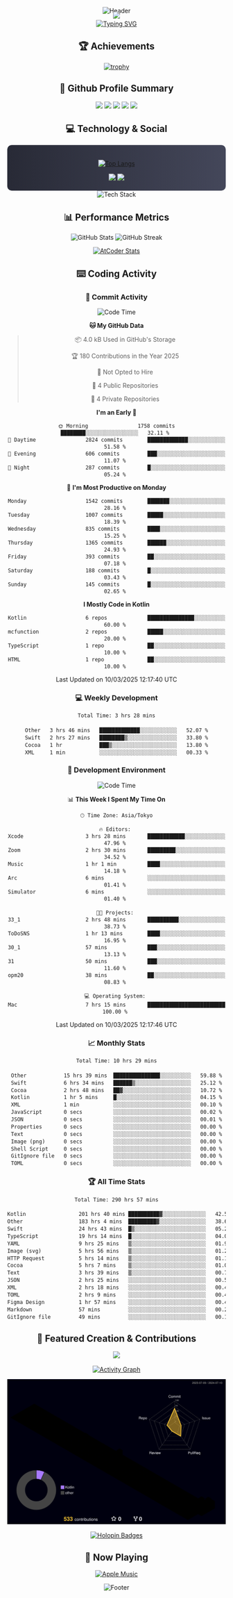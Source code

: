 <div align="center">
  
![Header](https://capsule-render.vercel.app/api?type=waving&color=gradient&customColorList=12&height=300&section=header&text=Welcome%20to%20Batapii's%20Universe&fontSize=50&animation=fadeIn&fontAlignY=40&desc=Android%20Developer%20|%20Kotlin%20LOVE%20)

<div style="margin-top: -20px;">
  <img src="https://readme-typing-svg.herokuapp.com/?lines=Crafting+Android+Experiences;Building+Tomorrow's+Apps+Today;Always+Learning,+Always+Growing&font=Fira%20Code&center=true&width=440&height=45&color=f75c7e&vCenter=true&size=22&pause=1000">
</div>

<a href="https://git.io/typing-svg">
  <img src="https://readme-typing-svg.demolab.com?font=Fira+Code&weight=600&size=28&duration=4000&pause=1000&center=true&vCenter=true&width=800&lines=Hey+there!+I'm+Batapii+%F0%9F%91%8B;Android+Developer+from+Japan+%F0%9F%87%AF%F0%9F%87%B5" alt="Typing SVG" />
</a>

## 🏆 Achievements

[![trophy](https://github-profile-trophy.vercel.app/?username=batapii&theme=onestar&no-frame=true&no-bg=true&column=8&rank=SECRET,SSS,SS,S,AAA,AA,A,B,C,?&margin-w=10&margin-h=10)](https://github.com/ryo-ma/github-profile-trophy)

## 🎯 Github Profile Summary

<div align="center">
  <img src="http://github-profile-summary-cards.vercel.app/api/cards/profile-details?username=batapii&theme=radical" />
  <img src="http://github-profile-summary-cards.vercel.app/api/cards/repos-per-language?username=batapii&theme=radical" />
  <img src="http://github-profile-summary-cards.vercel.app/api/cards/most-commit-language?username=batapii&theme=radical" />
  <img src="http://github-profile-summary-cards.vercel.app/api/cards/stats?username=batapii&theme=radical" />
  <img src="http://github-profile-summary-cards.vercel.app/api/cards/productive-time?username=batapii&theme=radical" />
</div>

## 💻 Technology & Social

<div align="center" style="background: linear-gradient(to right, #282A36, #44475A); padding: 20px; border-radius: 10px;">

[![Top Langs](https://github-readme-stats.vercel.app/api/top-langs/?username=batapii
)](https://github.com/anuraghazra/github-readme-stats)

<div style="margin-top: 15px">
<a href="https://github.com/batapii"><img src="https://img.shields.io/github/followers/batapii?style=for-the-badge&logo=github&label=Follow&color=ff6e96&labelColor=282A36"/></a>
<a href="https://twitter.com/batapii3939"><img src="https://img.shields.io/twitter/follow/batapii?style=for-the-badge&logo=twitter&color=1DA1F2&labelColor=282A36&label= Twitter"/></a>
</div>

</div>

<div align="center">
<img src="https://github-readme-tech-stack.vercel.app/api/cards?title=Tech+Stack&align=center&titleAlign=center&fontSize=20&lineHeight=10&lineCount=4&theme=github_dark&width=800&bg=%230D1117&badge=%23161B22&border=%2321262D&titleColor=%2358A6FF&line1=kotlin%2Ckotlin%2C0095D5%3Bandroid%2Candroid%2C00ff00%3Bjetpackcompose%2Cjetpack%2C4285F4%3B&line2=swift%2Cswift%2CFA7343%3Bfirebase%2Cfirebase%2CFFCA28%3Bgithub%2Cgithub%2C181717%3B&line3=typescript%2Ctypescript%2C3178C6%3Bgraphql%2Cgraphql%2CE10098%3Bsupabase%2Csupabase%2C3FCF8E%3B&line4=gradle%2Cgradle%2C02303A%3Bgitkraken%2Cgitkraken%2C179287%3Bpostman%2Cpostman%2CFF6C37%3B" alt="Tech Stack" />
</div>



## 📊 Performance Metrics

<div align="center">

![GitHub Stats](https://github-readme-stats.vercel.app/api?username=batapii&show_icons=true&theme=radical&hide_border=true&bg_color=0D1117)
![GitHub Streak](https://github-readme-streak-stats.herokuapp.com/?user=batapii&theme=radical&hide_border=true&background=0D1117)

[![AtCoder Stats](https://atcoder-readme-stats.vercel.app/stats/batapii3939?theme=dark&show_history=5&width=495)](https://github.com/iwbc-mzk/atcoder-readme-stats)

</div>

## ⌨️ Coding Activity

### 🌟 Commit Activity
<!--START_SECTION:commit-stats-->
![Code Time](http://img.shields.io/badge/Code%20Time-474%20hrs%201%20min-blue)

**🐱 My GitHub Data** 

> 📦 4.0 kB Used in GitHub's Storage 
 > 
> 🏆 180 Contributions in the Year 2025
 > 
> 🚫 Not Opted to Hire
 > 
> 📜 4 Public Repositories 
 > 
> 🔑 4 Private Repositories 
 > 
**I'm an Early 🐤** 

```text
🌞 Morning                1758 commits        ████████░░░░░░░░░░░░░░░░░   32.11 % 
🌆 Daytime                2824 commits        █████████████░░░░░░░░░░░░   51.58 % 
🌃 Evening                606 commits         ███░░░░░░░░░░░░░░░░░░░░░░   11.07 % 
🌙 Night                  287 commits         █░░░░░░░░░░░░░░░░░░░░░░░░   05.24 % 
```
📅 **I'm Most Productive on Monday** 

```text
Monday                   1542 commits        ███████░░░░░░░░░░░░░░░░░░   28.16 % 
Tuesday                  1007 commits        █████░░░░░░░░░░░░░░░░░░░░   18.39 % 
Wednesday                835 commits         ████░░░░░░░░░░░░░░░░░░░░░   15.25 % 
Thursday                 1365 commits        ██████░░░░░░░░░░░░░░░░░░░   24.93 % 
Friday                   393 commits         ██░░░░░░░░░░░░░░░░░░░░░░░   07.18 % 
Saturday                 188 commits         █░░░░░░░░░░░░░░░░░░░░░░░░   03.43 % 
Sunday                   145 commits         █░░░░░░░░░░░░░░░░░░░░░░░░   02.65 % 
```


**I Mostly Code in Kotlin** 

```text
Kotlin                   6 repos             ███████████████░░░░░░░░░░   60.00 % 
mcfunction               2 repos             █████░░░░░░░░░░░░░░░░░░░░   20.00 % 
TypeScript               1 repo              ██░░░░░░░░░░░░░░░░░░░░░░░   10.00 % 
HTML                     1 repo              ██░░░░░░░░░░░░░░░░░░░░░░░   10.00 % 
```




 Last Updated on 10/03/2025 12:17:40 UTC
<!--END_SECTION:commit-stats-->

### 💻 Weekly Development
<!--START_SECTION:wakatime-->

```txt
Total Time: 3 hrs 28 mins

Other   3 hrs 46 mins   █████████████░░░░░░░░░░░░   52.07 %
Swift   2 hrs 27 mins   ████████▒░░░░░░░░░░░░░░░░   33.80 %
Cocoa   1 hr            ███▒░░░░░░░░░░░░░░░░░░░░░   13.80 %
XML     1 min           ░░░░░░░░░░░░░░░░░░░░░░░░░   00.33 %
```

<!--END_SECTION:wakatime-->

### 🔨 Development Environment
<!--START_SECTION:dev-stats-->
![Code Time](http://img.shields.io/badge/Code%20Time-474%20hrs%201%20min-blue)

📊 **This Week I Spent My Time On** 

```text
🕑︎ Time Zone: Asia/Tokyo

🔥 Editors: 
Xcode                    3 hrs 28 mins       ████████████░░░░░░░░░░░░░   47.96 % 
Zoom                     2 hrs 30 mins       █████████░░░░░░░░░░░░░░░░   34.52 % 
Music                    1 hr 1 min          ████░░░░░░░░░░░░░░░░░░░░░   14.18 % 
Arc                      6 mins              ░░░░░░░░░░░░░░░░░░░░░░░░░   01.41 % 
Simulator                6 mins              ░░░░░░░░░░░░░░░░░░░░░░░░░   01.40 % 

🐱‍💻 Projects: 
33_1                     2 hrs 48 mins       ██████████░░░░░░░░░░░░░░░   38.73 % 
ToDoSNS                  1 hr 13 mins        ████░░░░░░░░░░░░░░░░░░░░░   16.95 % 
30_1                     57 mins             ███░░░░░░░░░░░░░░░░░░░░░░   13.13 % 
31                       50 mins             ███░░░░░░░░░░░░░░░░░░░░░░   11.60 % 
opm20                    38 mins             ██░░░░░░░░░░░░░░░░░░░░░░░   08.83 % 

💻 Operating System: 
Mac                      7 hrs 15 mins       █████████████████████████   100.00 % 
```


 Last Updated on 10/03/2025 12:17:46 UTC
<!--END_SECTION:dev-stats-->

### 📈 Monthly Stats
<!--START_SECTION:wakamonth-->

```txt
Total Time: 10 hrs 29 mins

Other            15 hrs 39 mins  ███████████████░░░░░░░░░░   59.88 %
Swift            6 hrs 34 mins   ██████▒░░░░░░░░░░░░░░░░░░   25.12 %
Cocoa            2 hrs 48 mins   ██▓░░░░░░░░░░░░░░░░░░░░░░   10.72 %
Kotlin           1 hr 5 mins     █░░░░░░░░░░░░░░░░░░░░░░░░   04.15 %
XML              1 min           ░░░░░░░░░░░░░░░░░░░░░░░░░   00.10 %
JavaScript       0 secs          ░░░░░░░░░░░░░░░░░░░░░░░░░   00.02 %
JSON             0 secs          ░░░░░░░░░░░░░░░░░░░░░░░░░   00.01 %
Properties       0 secs          ░░░░░░░░░░░░░░░░░░░░░░░░░   00.00 %
Text             0 secs          ░░░░░░░░░░░░░░░░░░░░░░░░░   00.00 %
Image (png)      0 secs          ░░░░░░░░░░░░░░░░░░░░░░░░░   00.00 %
Shell Script     0 secs          ░░░░░░░░░░░░░░░░░░░░░░░░░   00.00 %
GitIgnore file   0 secs          ░░░░░░░░░░░░░░░░░░░░░░░░░   00.00 %
TOML             0 secs          ░░░░░░░░░░░░░░░░░░░░░░░░░   00.00 %
```

<!--END_SECTION:wakamonth-->

### 🏆 All Time Stats
<!--START_SECTION:wakaalltime-->

```txt
Total Time: 290 hrs 57 mins

Kotlin                 201 hrs 40 mins ██████████▓░░░░░░░░░░░░░░   42.55 %
Other                  183 hrs 4 mins  █████████▓░░░░░░░░░░░░░░░   38.62 %
Swift                  24 hrs 43 mins  █▒░░░░░░░░░░░░░░░░░░░░░░░   05.22 %
TypeScript             19 hrs 14 mins  █░░░░░░░░░░░░░░░░░░░░░░░░   04.06 %
YAML                   9 hrs 25 mins   ▒░░░░░░░░░░░░░░░░░░░░░░░░   01.99 %
Image (svg)            5 hrs 56 mins   ▒░░░░░░░░░░░░░░░░░░░░░░░░   01.25 %
HTTP Request           5 hrs 14 mins   ▒░░░░░░░░░░░░░░░░░░░░░░░░   01.11 %
Cocoa                  5 hrs 7 mins    ▒░░░░░░░░░░░░░░░░░░░░░░░░   01.08 %
Text                   3 hrs 39 mins   ▒░░░░░░░░░░░░░░░░░░░░░░░░   00.77 %
JSON                   2 hrs 25 mins   ░░░░░░░░░░░░░░░░░░░░░░░░░   00.51 %
XML                    2 hrs 18 mins   ░░░░░░░░░░░░░░░░░░░░░░░░░   00.49 %
TOML                   2 hrs 9 mins    ░░░░░░░░░░░░░░░░░░░░░░░░░   00.46 %
Figma Design           1 hr 57 mins    ░░░░░░░░░░░░░░░░░░░░░░░░░   00.41 %
Markdown               57 mins         ░░░░░░░░░░░░░░░░░░░░░░░░░   00.20 %
GitIgnore file         49 mins         ░░░░░░░░░░░░░░░░░░░░░░░░░   00.18 %
```

<!--END_SECTION:wakaalltime-->


## 🌟 Featured Creation & Contributions

<div align="center">
  <a href="https://github.com/batapii/ToDoSNS">
    <img src="https://github-readme-stats.vercel.app/api/pin/?username=batapii&repo=ToDoSNS&theme=radical&hide_border=true&bg_color=0D1117" />
  </a>

[![Activity Graph](https://github-readme-activity-graph.vercel.app/graph?username=batapii&custom_title=Contribution%20Graph&hide_border=true&theme=radical&bg_color=0D1117)](https://github.com/ashutosh00710/github-readme-activity-graph)

![3D Contrib](./profile-3d-contrib/profile-night-rainbow.svg)

[![Holopin Badges](https://holopin.me/batapii)](https://holopin.io/@batapii)

</div>

## 🎵 Now Playing

<div align="center">
  
[![Apple Music](https://music-profile.rayriffy.com/theme/dark.svg?uid=001005.6598667d2ffd4a10a4f429edd0ba24c4.1156)](https://github.com/rayriffy/apple-music-github-profile)

</div>

![Footer](https://capsule-render.vercel.app/api?type=waving&color=gradient&customColorList=12&height=100&section=footer)

</div>
